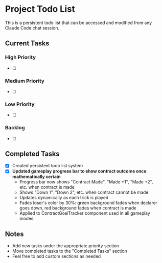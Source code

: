 # Project Todo List

This is a persistent todo list that can be accessed and modified from any Claude Code chat session.

## Current Tasks

### High Priority
- [ ]

### Medium Priority
- [ ]

### Low Priority
- [ ]

### Backlog
- [ ]

## Completed Tasks
- [x] Created persistent todo list system
- [x] **Updated gameplay progress bar to show contract outcome once mathematically certain**
  - Progress bar now shows "Contract Made", "Made +1", "Made +2", etc. when contract is made
  - Shows "Down 1", "Down 2", etc. when contract cannot be made
  - Updates dynamically as each trick is played
  - Fades loser's color by 30%: green background fades when declarer goes down, red background fades when contract is made
  - Applied to ContractGoalTracker component used in all gameplay modes

## Notes
- Add new tasks under the appropriate priority section
- Move completed tasks to the "Completed Tasks" section
- Feel free to add custom sections as needed
